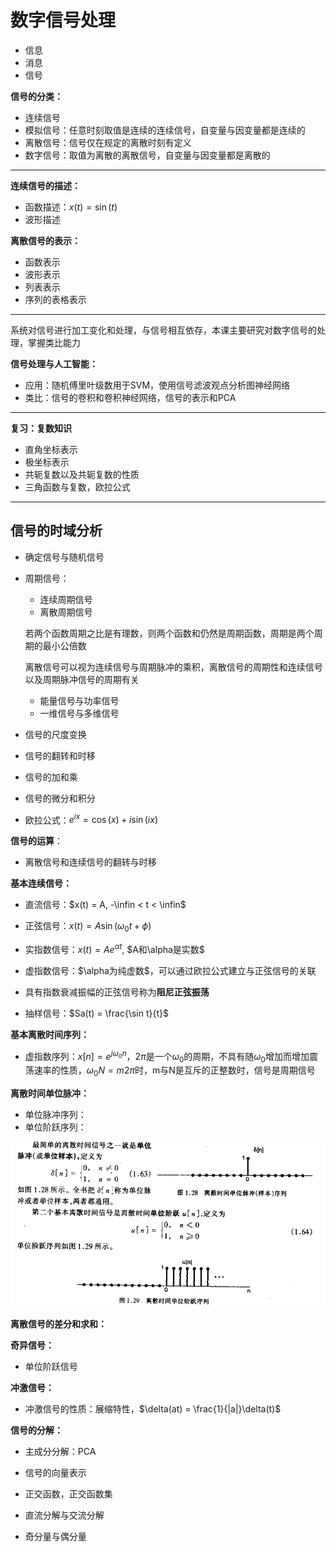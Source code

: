 # 数字信号处理

+ 信息
+ 消息
+ 信号

**信号的分类：**

+ 连续信号
+ 模拟信号：任意时刻取值是连续的连续信号，自变量与因变量都是连续的
+ 离散信号：信号仅在规定的离散时刻有定义
+ 数字信号：取值为离散的离散信号，自变量与因变量都是离散的

------

**连续信号的描述：**

+ 函数描述：$x(t) = \sin(t)$
+ 波形描述

**离散信号的表示：**

+ 函数表示
+ 波形表示
+ 列表表示
+ 序列的表格表示

------

系统对信号进行加工变化和处理，与信号相互依存，本课主要研究对数字信号的处理，掌握类比能力

**信号处理与人工智能：**

+ 应用：随机傅里叶级数用于SVM，使用信号滤波观点分析图神经网络
+ 类比：信号的卷积和卷积神经网络，信号的表示和PCA

------

**复习：复数知识**

+ 直角坐标表示
+ 极坐标表示
+ 共轭复数以及共轭复数的性质
+ 三角函数与复数，欧拉公式

------

## 信号的时域分析

+ 确定信号与随机信号

+ 周期信号：

  + 连续周期信号
  + 离散周期信号

  若两个函数周期之比是有理数，则两个函数和仍然是周期函数，周期是两个周期的最小公倍数

  离散信号可以视为连续信号与周期脉冲的乘积，离散信号的周期性和连续信号以及周期脉冲信号的周期有关

  + 能量信号与功率信号
  + 一维信号与多维信号
  
+ 信号的尺度变换

+ 信号的翻转和时移

+ 信号的加和乘

+ 信号的微分和积分

+ 欧拉公式：$e^{ix} = \cos (x)+ i\sin (ix)$

**信号的运算**：

+ 离散信号和连续信号的翻转与时移

**基本连续信号：**

+ 直流信号：$x(t) = A, -\infin < t < \infin$
+ 正弦信号：$x(t) = A\sin(\omega_0 t + \phi)$
+ 实指数信号：$x(t) =Ae^{\alpha t}$, $A和\alpha是实数$
+ 虚指数信号：$\alpha为纯虚数$，可以通过欧拉公式建立与正弦信号的关联
+ 具有指数衰减振幅的正弦信号称为**阻尼正弦振荡**

+ 抽样信号：$Sa(t) = \frac{\sin t}{t}$

**基本离散时间序列：**

+ 虚指数序列：$x[n]=e^{j\omega_on}$，$2\pi$是一个$\omega_0$的周期，不具有随$\omega_0$增加而增加震荡速率的性质，$\omega_0N=m2\pi$时，m与N是互斥的正整数时，信号是周期信号

**离散时间单位脉冲：**

+ 单位脉冲序列：
+ 单位阶跃序列：

![image-20200915094652918](数字信号处理.assets/image-20200915094652918.png)

**离散信号的差分和求和：**

**奇异信号：**

+ 单位阶跃信号

**冲激信号：**

+ 冲激信号的性质：展缩特性，$\delta(at) = \frac{1}{|a|}\delta(t)$

**信号的分解：**

+ 主成分分解：PCA
+ 信号的向量表示
+ 正交函数，正交函数集

+ 直流分解与交流分解
+ 奇分量与偶分量

